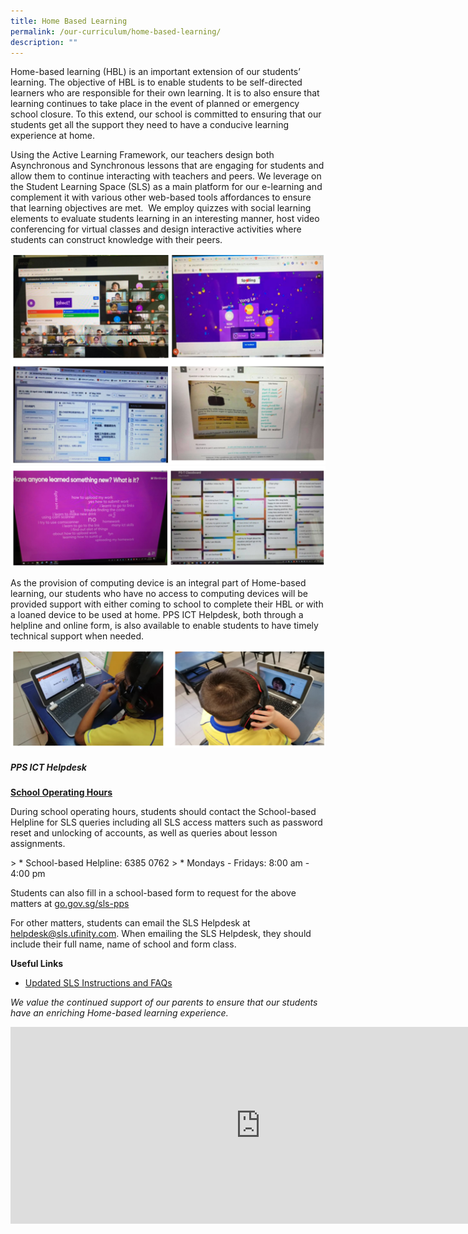 ```yaml
---
title: Home Based Learning
permalink: /our-curriculum/home-based-learning/
description: ""
---
```

Home-based learning (HBL) is an important extension of our students’ learning.&nbsp;The objective of HBL is to enable students to be self-directed learners who are responsible for their own learning. It is to also ensure that learning continues to take place in the event of planned or emergency school closure. To this extend, our school is committed to ensuring that our students get all the support they need to have a conducive learning experience at home.  
  
Using the Active Learning Framework, our teachers design both Asynchronous and Synchronous lessons that are engaging for students and allow them to continue interacting with teachers and peers. We leverage on the Student Learning Space (SLS) as a main platform for our e-learning and complement it with various other web-based tools affordances to ensure that learning objectives are met.&nbsp; We employ quizzes with social learning elements to evaluate students learning in an interesting manner, host video conferencing for virtual classes and design interactive activities where students can construct knowledge with their peers.

![](/images/HBL/hbl1.png)
![](/images/HBL/hbl2.png)


As the provision of computing device is an integral part of Home-based learning, our students who have no access to computing devices will be provided support with either coming to school to complete their HBL or with a loaned device to be used at home. PPS ICT Helpdesk, both through a helpline and online form, is also available to enable students to have timely technical support when needed.


![](/images/HBL/hbl3.png)


##### PPS ICT Helpdesk


<b><u>School Operating Hours</u></b>

During school operating hours, students should contact the School-based Helpline for SLS queries including all SLS access matters such as password reset and unlocking of accounts, as well as queries about lesson assignments.


&gt; * School-based Helpline: 6385 0762
&gt; * Mondays - Fridays: 8:00 am - 4:00 pm


Students can also fill in a school-based form to request for the above matters at [go.gov.sg/sls-pps](go.gov.sg/sls-pps)



For other matters, students can email the SLS Helpdesk at [helpdesk@sls.ufinity.com](mailto:helpdesk@sls.ufinity.com). When emailing the SLS Helpdesk, they should include their full name, name of school and form class.



**Useful Links**


*   [Updated SLS Instructions and FAQs](/files/SLS%20Student%20Annexes%20(Instructions%20and%20FAQs,%20updated%2015%20Mar).pdf)

*We value the continued support of our parents to ensure that our students have an enriching Home-based learning experience.*

<iframe width="800" height="315" src="https://www.youtube.com/embed/qg4x-rswXUM" title="Home-based Learning: How to Make it Work (Primary)" frameborder="0" allow="accelerometer; autoplay; clipboard-write; encrypted-media; gyroscope; picture-in-picture; web-share" allowfullscreen=""></iframe>